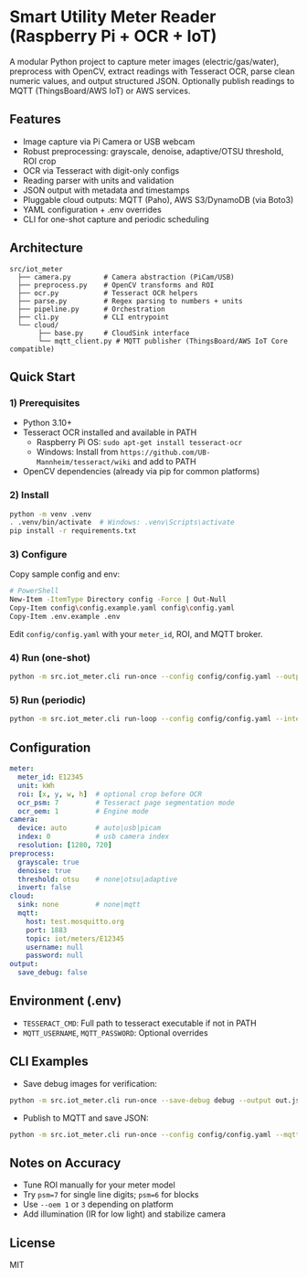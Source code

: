 # Smart Utility Meter Reader (Raspberry Pi + OCR + IoT)

A modular Python project to capture meter images (electric/gas/water), preprocess with OpenCV, extract readings with Tesseract OCR, parse clean numeric values, and output structured JSON. Optionally publish readings to MQTT (ThingsBoard/AWS IoT) or AWS services.

## Features
- Image capture via Pi Camera or USB webcam
- Robust preprocessing: grayscale, denoise, adaptive/OTSU threshold, ROI crop
- OCR via Tesseract with digit-only configs
- Reading parser with units and validation
- JSON output with metadata and timestamps
- Pluggable cloud outputs: MQTT (Paho), AWS S3/DynamoDB (via Boto3)
- YAML configuration + .env overrides
- CLI for one-shot capture and periodic scheduling

## Architecture
```
src/iot_meter
  ├── camera.py        # Camera abstraction (PiCam/USB)
  ├── preprocess.py    # OpenCV transforms and ROI
  ├── ocr.py           # Tesseract OCR helpers
  ├── parse.py         # Regex parsing to numbers + units
  ├── pipeline.py      # Orchestration
  ├── cli.py           # CLI entrypoint
  └── cloud/
       ├── base.py     # CloudSink interface
       └── mqtt_client.py # MQTT publisher (ThingsBoard/AWS IoT Core compatible)
```

## Quick Start

### 1) Prerequisites
- Python 3.10+
- Tesseract OCR installed and available in PATH
  - Raspberry Pi OS: `sudo apt-get install tesseract-ocr`
  - Windows: Install from `https://github.com/UB-Mannheim/tesseract/wiki` and add to PATH
- OpenCV dependencies (already via pip for common platforms)

### 2) Install
```bash
python -m venv .venv
. .venv/bin/activate  # Windows: .venv\Scripts\activate
pip install -r requirements.txt
```

### 3) Configure
Copy sample config and env:
```bash
# PowerShell
New-Item -ItemType Directory config -Force | Out-Null
Copy-Item config\config.example.yaml config\config.yaml
Copy-Item .env.example .env
```
Edit `config/config.yaml` with your `meter_id`, ROI, and MQTT broker.

### 4) Run (one-shot)
```bash
python -m src.iot_meter.cli run-once --config config/config.yaml --output out.json --save-debug ./debug
```

### 5) Run (periodic)
```bash
python -m src.iot_meter.cli run-loop --config config/config.yaml --interval 60 --output-dir ./out
```

## Configuration
```yaml
meter:
  meter_id: E12345
  unit: kWh
  roi: [x, y, w, h]  # optional crop before OCR
  ocr_psm: 7         # Tesseract page segmentation mode
  ocr_oem: 1         # Engine mode
camera:
  device: auto       # auto|usb|picam
  index: 0           # usb camera index
  resolution: [1280, 720]
preprocess:
  grayscale: true
  denoise: true
  threshold: otsu    # none|otsu|adaptive
  invert: false
cloud:
  sink: none         # none|mqtt
  mqtt:
    host: test.mosquitto.org
    port: 1883
    topic: iot/meters/E12345
    username: null
    password: null
output:
  save_debug: false
```

## Environment (.env)
- `TESSERACT_CMD`: Full path to tesseract executable if not in PATH
- `MQTT_USERNAME`, `MQTT_PASSWORD`: Optional overrides

## CLI Examples
- Save debug images for verification:
```bash
python -m src.iot_meter.cli run-once --save-debug debug --output out.json
```
- Publish to MQTT and save JSON:
```bash
python -m src.iot_meter.cli run-once --config config/config.yaml --mqtt --output out.json
```

## Notes on Accuracy
- Tune ROI manually for your meter model
- Try `psm=7` for single line digits; `psm=6` for blocks
- Use `--oem 1` or `3` depending on platform
- Add illumination (IR for low light) and stabilize camera

## License
MIT
















































































